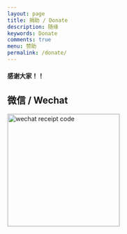 ```yaml
---
layout: page
title: 捐助 / Donate
description: 随缘
keywords: Donate
comments: true
menu: 赞助
permalink: /donate/
---
```


#### 感谢大家！！

## 微信 / Wechat

<img style="width:256px;border:1px solid lightgrey;" src="{{ assets_base_url }}/assets/images/receipt-code-wechat.jpg" alt="wechat receipt code" />

